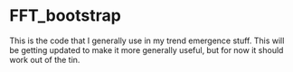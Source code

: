 # FFT_bootstrap

This is the code that I generally use in my trend emergence stuff.
This will be getting updated to make it more generally useful, but 
for now it should work out of the tin.

